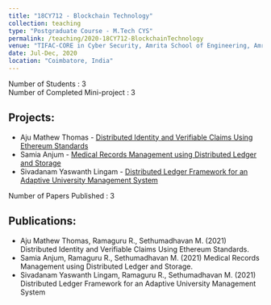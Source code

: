 ```yaml
---
title: "18CY712 - Blockchain Technology"
collection: teaching
type: "Postgraduate Course - M.Tech CYS"
permalink: /teaching/2020-18CY712-BlockchainTechnology
venue: "TIFAC-CORE in Cyber Security, Amrita School of Engineering, Amrita Vishwa Vidyapeetham"
date: Jul-Dec, 2020
location: "Coimbatore, India"
---
```

Number of Students : 3 <br/>
Number of Completed Mini-project : 3 <br/>

Projects: 
-------------
- Aju Mathew Thomas - [Distributed Identity and Verifiable Claims Using Ethereum Standards](https://github.com/Amrita-TIFAC-Cyber-Blockchain/Distributed-Identity-and-Verifiable-Claims-Using-Ethereum-Standards)
- Samia Anjum - [Medical Records Management using Distributed Ledger and Storage](https://github.com/Amrita-TIFAC-Cyber-Blockchain/Adaptive-University-Management-System)
- Sivadanam Yaswanth Lingam - [Distributed Ledger Framework for an Adaptive University Management System](https://github.com/Amrita-TIFAC-Cyber-Blockchain/Distributed-Ledger-Framework-for-an-Adaptive-University-Management-System)

Number of Papers Published : 3 <br/>

Publications: 
-------------
- Aju Mathew Thomas, Ramaguru R., Sethumadhavan M. (2021) Distributed Identity and Verifiable Claims Using Ethereum Standards.
- Samia Anjum, Ramaguru R., Sethumadhavan M. (2021) Medical Records Management using Distributed Ledger and Storage.
- Sivadanam Yaswanth Lingam, Ramaguru R., Sethumadhavan M. (2021) Distributed Ledger Framework for an Adaptive University Management System
